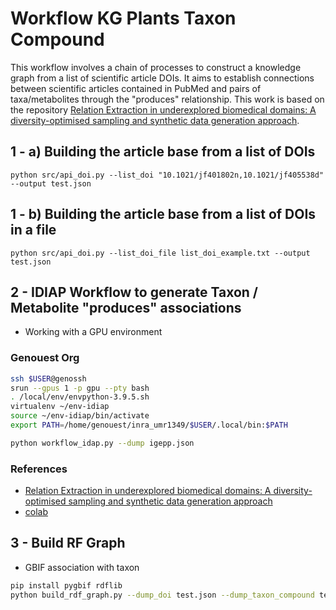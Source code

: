 # Workflow KG Plants Taxon Compound

This workflow involves a chain of processes to construct a knowledge graph from a list of scientific article DOIs. It aims to establish connections between scientific articles contained in PubMed and pairs of taxa/metabolites through the "produces" relationship. This work is based on the repository [Relation Extraction in underexplored biomedical domains: A diversity-optimised sampling and synthetic data generation approach](https://github.com/idiap/abroad-re).



## 1 - a) Building the article base from a list of DOIs

```
python src/api_doi.py --list_doi "10.1021/jf401802n,10.1021/jf405538d" --output test.json
```
## 1 - b) Building the article base from a list of DOIs in a file

```
python src/api_doi.py --list_doi_file list_doi_example.txt --output test.json
```

## 2 - IDIAP Workflow to generate Taxon / Metabolite "produces" associations

- Working with a GPU environment

### Genouest Org

```bash
ssh $USER@genossh
srun --gpus 1 -p gpu --pty bash
. /local/env/envpython-3.9.5.sh
virtualenv ~/env-idiap
source ~/env-idiap/bin/activate
export PATH=/home/genouest/inra_umr1349/$USER/.local/bin:$PATH
```

```bash
python workflow_idap.py --dump igepp.json
```

### References

- [Relation Extraction in underexplored biomedical domains: A diversity-optimised sampling and synthetic data generation approach](https://github.com/idiap/abroad-re)
- [colab](https://colab.research.google.com/github/idiap/abroad-re/blob/main/notebooks/inference.ipynb#scrollTo=6yPr04vYVoVE)

## 3 - Build RF Graph

- GBIF association with taxon

```bash
pip install pygbif rdflib
python build_rdf_graph.py --dump_doi test.json --dump_taxon_compound test_asso_taxon_metabolite_idiap.json
```
